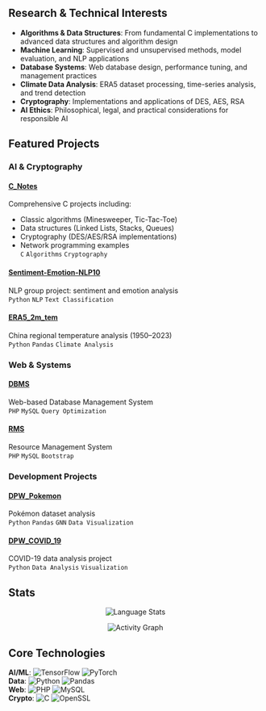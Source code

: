 ## Research & Technical Interests

- **Algorithms & Data Structures**: From fundamental C implementations to advanced data structures and algorithm design
- **Machine Learning**: Supervised and unsupervised methods, model evaluation, and NLP applications
- **Database Systems**: Web database design, performance tuning, and management practices
- **Climate Data Analysis**: ERA5 dataset processing, time-series analysis, and trend detection  
- **Cryptography**: Implementations and applications of DES, AES, RSA
- **AI Ethics**: Philosophical, legal, and practical considerations for responsible AI

## Featured Projects

### AI & Cryptography
#### [C_Notes](https://github.com/Lux-Jason/C_Notes)
Comprehensive C projects including:
- Classic algorithms (Minesweeper, Tic-Tac-Toe)
- Data structures (Linked Lists, Stacks, Queues)
- Cryptography (DES/AES/RSA implementations)
- Network programming examples  
`C` `Algorithms` `Cryptography`

#### [Sentiment-Emotion-NLP10](https://github.com/Lux-Jason/Sentiment-Emotion-NLP10)
NLP group project: sentiment and emotion analysis  
`Python` `NLP` `Text Classification`

#### [ERA5_2m_tem](https://github.com/Lux-Jason/ERA5_2m_tem)
China regional temperature analysis (1950–2023)  
`Python` `Pandas` `Climate Analysis`  

### Web & Systems
#### [DBMS](https://github.com/Lux-Jason/DBMS)
Web-based Database Management System  
`PHP` `MySQL` `Query Optimization`  

#### [RMS](https://github.com/Lux-Jason/RMS)
Resource Management System  
`PHP` `MySQL` `Bootstrap`  

### Development Projects

#### [DPW_Pokemon](https://github.com/Lux-Jason/DPW_Pokemon)
Pokémon dataset analysis  
`Python` `Pandas` `GNN` `Data Visualization`

#### [DPW_COVID_19](https://github.com/Lux-Jason/DPW_COVID_19)
COVID-19 data analysis project  
`Python` `Data Analysis` `Visualization`

## Stats

<div align="center">

<!-- Top languages -->
![Language Stats](https://github-readme-stats.vercel.app/api/top-langs/?username=Lux-Jason&layout=compact&theme=radical&cache_seconds=21600)

<!-- Activity graph -->
![Activity Graph](https://github-readme-activity-graph.vercel.app/graph?username=Lux-Jason&theme=github-compact&range=monthly)

</div>

## Core Technologies

**AI/ML**: ![TensorFlow](https://img.shields.io/badge/TensorFlow-FF6F00?logo=tensorflow) ![PyTorch](https://img.shields.io/badge/PyTorch-EE4C2C?logo=pytorch)  
**Data**: ![Python](https://img.shields.io/badge/Python-3776AB?logo=python) ![Pandas](https://img.shields.io/badge/Pandas-150458?logo=pandas)  
**Web**: ![PHP](https://img.shields.io/badge/PHP-777BB4?logo=php) ![MySQL](https://img.shields.io/badge/MySQL-4479A1?logo=mysql)  
**Crypto**: ![C](https://img.shields.io/badge/C-00599C?logo=c) ![OpenSSL](https://img.shields.io/badge/OpenSSL-721412?logo=openssl)
